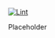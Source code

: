 [![Lint](https://github.com/shawnjoshi/vwap-reclaim/actions/workflows/lint.yml/badge.svg)](https://github.com/shawnjoshi/vwap-reclaim/actions/workflows/lint.yml)

Placeholder